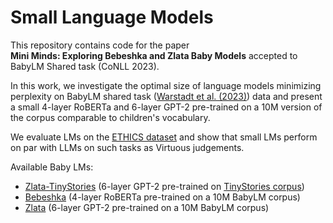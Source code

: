 # Small Language Models
This repository contains code for the paper 	
**Mini Minds: Exploring Bebeshka and Zlata Baby Models** accepted to BabyLM Shared task (CoNLL 2023). 

In this work, we investigate the optimal size of language models minimizing perplexity on BabyLM shared task ([Warstadt et al. (2023)](babylm.github.io)) data and present a small 4-layer RoBERTa and 6-layer GPT-2 pre-trained on a 10M version of the corpus comparable to children's vocabulary.

We evaluate LMs on the [ETHICS dataset](https://github.com/hendrycks/ethics) and show that small LMs perform on par with LLMs on such tasks as Virtuous judgements. 

Available Baby LMs:
* [Zlata-TinyStories](https://huggingface.co/iproskurina/zlata-tinystories) (6-layer GPT-2 pre-trained on [TinyStories corpus](https://huggingface.co/datasets/roneneldan/TinyStories))
* [Bebeshka](https://huggingface.co/iproskurina/bebeshka) (4-layer RoBERTa pre-trained on a 10M BabyLM corpus)
* [Zlata](https://huggingface.co/iproskurina/zlata) (6-layer GPT-2 pre-trained on a 10M BabyLM corpus)
